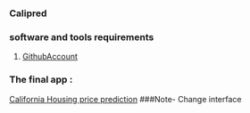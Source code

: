 ### Calipred

### software and tools requirements

1. [GithubAccount](https://github.com/observer04/Calipred)
### The final app :
[California Housing price prediction](https://cali-price-pred-bcb27b3a3c8a.herokuapp.com)
###Note- Change interface 